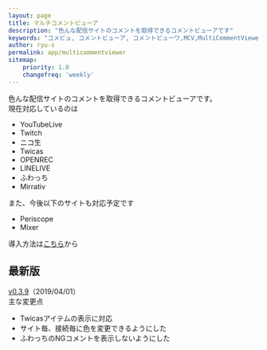 ```yaml
---
layout: page
title: マルチコメントビューア
description: "色んな配信サイトのコメントを取得できるコメントビューアです"
keywords: "コメビュ, コメントビューア, コメントビューワ,MCV,MultiCommentViewer"
author: ryu-s
permalink: app/multicommentviewer
sitemap:
    priority: 1.0
    changefreq: 'weekly'	
---
```


色んな配信サイトのコメントを取得できるコメントビューアです。  
現在対応しているのは
- YouTubeLive
- Twitch
- ニコ生
- Twicas
- OPENREC
- LINELIVE
- ふわっち
- Mirrativ

また、今後以下のサイトも対応予定です
- Periscope
- Mixer


導入方法は[こちら](https://github.com/CommentViewerCollection/MultiCommentViewer/wiki/%E5%B0%8E%E5%85%A5%E6%89%8B%E9%A0%86)から  

## 最新版
[v0.3.9](http://int-main.net/app/MultiCommentViewer_v0.3.9.zip)（2019/04/01）  
主な変更点
- Twicasアイテムの表示に対応
- サイト毎、接続毎に色を変更できるようにした
- ふわっちのNGコメントを表示しないようにした

<!--## アルファ版-->
